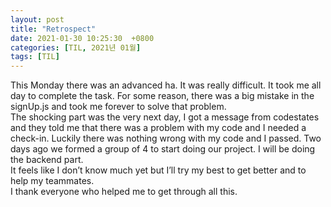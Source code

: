 ```yaml
---
layout: post
title: "Retrospect"
date: 2021-01-30 10:25:30  +0800
categories: [TIL, 2021년 01월]
tags: [TIL]
---
```


This Monday there was an advanced ha. It was really difficult. It took me all day to complete the task. For some reason, there was a big mistake in the signUp.js and took me forever to solve that problem.  
The shocking part was the very next day, I got a message from codestates and they told me that there was a problem with my code and I needed a check-in. Luckily there was nothing wrong with my code and I passed. Two days ago we formed a group of 4 to start doing our project. I will be doing the backend part.  
It feels like I don’t know much yet but I’ll try my best to get better and to help my teammates.  
I thank everyone who helped me to get through all this.

